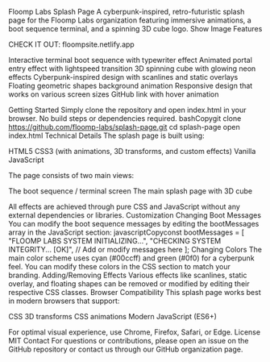Floomp Labs Splash Page
A cyberpunk-inspired, retro-futuristic splash page for the Floomp Labs organization featuring immersive animations, a boot sequence terminal, and a spinning 3D cube logo.
Show Image
Features

CHECK IT OUT: floompsite.netlify.app

Interactive terminal boot sequence with typewriter effect
Animated portal entry effect with lightspeed transition
3D spinning cube with glowing neon effects
Cyberpunk-inspired design with scanlines and static overlays
Floating geometric shapes background animation
Responsive design that works on various screen sizes
GitHub link with hover animation

Getting Started
Simply clone the repository and open index.html in your browser. No build steps or dependencies required.
bashCopygit clone https://github.com/floomp-labs/splash-page.git
cd splash-page
open index.html
Technical Details
The splash page is built using:

HTML5
CSS3 (with animations, 3D transforms, and custom effects)
Vanilla JavaScript

The page consists of two main views:

The boot sequence / terminal screen
The main splash page with 3D cube

All effects are achieved through pure CSS and JavaScript without any external dependencies or libraries.
Customization
Changing Boot Messages
You can modify the boot sequence messages by editing the bootMessages array in the JavaScript section:
javascriptCopyconst bootMessages = [
    "FLOOMP LABS SYSTEM INITIALIZING...",
    "CHECKING SYSTEM INTEGRITY... [OK]",
    // Add or modify messages here
];
Changing Colors
The main color scheme uses cyan (#00ccff) and green (#0f0) for a cyberpunk feel. You can modify these colors in the CSS section to match your branding.
Adding/Removing Effects
Various effects like scanlines, static overlay, and floating shapes can be removed or modified by editing their respective CSS classes.
Browser Compatibility
This splash page works best in modern browsers that support:

CSS 3D transforms
CSS animations
Modern JavaScript (ES6+)

For optimal visual experience, use Chrome, Firefox, Safari, or Edge.
License
MIT
Contact
For questions or contributions, please open an issue on the GitHub repository or contact us through our GitHub organization page.
